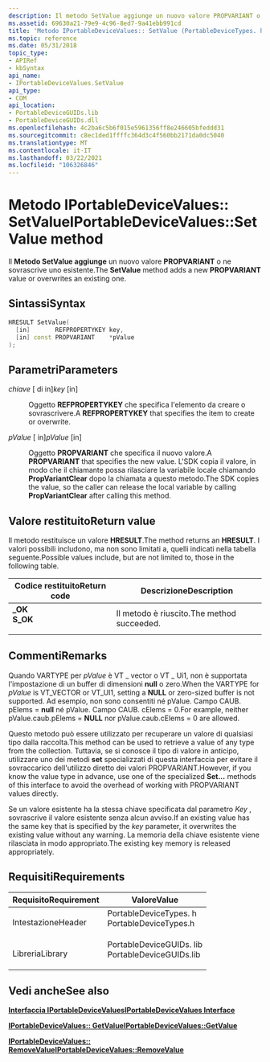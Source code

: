 ```yaml
---
description: Il metodo SetValue aggiunge un nuovo valore PROPVARIANT o ne sovrascrive uno esistente.
ms.assetid: 69630a21-79e9-4c96-8ed7-9a41ebb991cd
title: 'Metodo IPortableDeviceValues:: SetValue (PortableDeviceTypes. h)'
ms.topic: reference
ms.date: 05/31/2018
topic_type:
- APIRef
- kbSyntax
api_name:
- IPortableDeviceValues.SetValue
api_type:
- COM
api_location:
- PortableDeviceGUIDs.lib
- PortableDeviceGUIDs.dll
ms.openlocfilehash: 4c2ba6c5b6f015e5961356ff8e246605bfeddd31
ms.sourcegitcommit: c8ec1ded1ffffc364d3c4f560bb2171da0dc5040
ms.translationtype: MT
ms.contentlocale: it-IT
ms.lasthandoff: 03/22/2021
ms.locfileid: "106326846"
---
```

# <a name="iportabledevicevaluessetvalue-method"></a><span data-ttu-id="3cb48-103">Metodo IPortableDeviceValues:: SetValue</span><span class="sxs-lookup"><span data-stu-id="3cb48-103">IPortableDeviceValues::SetValue method</span></span>

<span data-ttu-id="3cb48-104">Il **Metodo SetValue aggiunge** un nuovo valore **PROPVARIANT** o ne sovrascrive uno esistente.</span><span class="sxs-lookup"><span data-stu-id="3cb48-104">The **SetValue** method adds a new **PROPVARIANT** value or overwrites an existing one.</span></span>

## <a name="syntax"></a><span data-ttu-id="3cb48-105">Sintassi</span><span class="sxs-lookup"><span data-stu-id="3cb48-105">Syntax</span></span>


```C++
HRESULT SetValue(
  [in]       REFPROPERTYKEY key,
  [in] const PROPVARIANT    *pValue
);
```



## <a name="parameters"></a><span data-ttu-id="3cb48-106">Parametri</span><span class="sxs-lookup"><span data-stu-id="3cb48-106">Parameters</span></span>

<dl> <dt>

<span data-ttu-id="3cb48-107">*chiave* \[ di in\]</span><span class="sxs-lookup"><span data-stu-id="3cb48-107">*key* \[in\]</span></span>
</dt> <dd>

<span data-ttu-id="3cb48-108">Oggetto **REFPROPERTYKEY** che specifica l'elemento da creare o sovrascrivere.</span><span class="sxs-lookup"><span data-stu-id="3cb48-108">A **REFPROPERTYKEY** that specifies the item to create or overwrite.</span></span>

</dd> <dt>

<span data-ttu-id="3cb48-109">*pValue* \[ in\]</span><span class="sxs-lookup"><span data-stu-id="3cb48-109">*pValue* \[in\]</span></span>
</dt> <dd>

<span data-ttu-id="3cb48-110">Oggetto **PROPVARIANT** che specifica il nuovo valore.</span><span class="sxs-lookup"><span data-stu-id="3cb48-110">A **PROPVARIANT** that specifies the new value.</span></span> <span data-ttu-id="3cb48-111">L'SDK copia il valore, in modo che il chiamante possa rilasciare la variabile locale chiamando **PropVariantClear** dopo la chiamata a questo metodo.</span><span class="sxs-lookup"><span data-stu-id="3cb48-111">The SDK copies the value, so the caller can release the local variable by calling **PropVariantClear** after calling this method.</span></span>

</dd> </dl>

## <a name="return-value"></a><span data-ttu-id="3cb48-112">Valore restituito</span><span class="sxs-lookup"><span data-stu-id="3cb48-112">Return value</span></span>

<span data-ttu-id="3cb48-113">Il metodo restituisce un valore **HRESULT**.</span><span class="sxs-lookup"><span data-stu-id="3cb48-113">The method returns an **HRESULT**.</span></span> <span data-ttu-id="3cb48-114">I valori possibili includono, ma non sono limitati a, quelli indicati nella tabella seguente.</span><span class="sxs-lookup"><span data-stu-id="3cb48-114">Possible values include, but are not limited to, those in the following table.</span></span>



| <span data-ttu-id="3cb48-115">Codice restituito</span><span class="sxs-lookup"><span data-stu-id="3cb48-115">Return code</span></span>                                                                          | <span data-ttu-id="3cb48-116">Descrizione</span><span class="sxs-lookup"><span data-stu-id="3cb48-116">Description</span></span>                      |
|--------------------------------------------------------------------------------------|----------------------------------|
| <dl> <span data-ttu-id="3cb48-117"><dt>**\_OK**</dt></span><span class="sxs-lookup"><span data-stu-id="3cb48-117"><dt>**S\_OK**</dt></span></span> </dl> | <span data-ttu-id="3cb48-118">Il metodo è riuscito.</span><span class="sxs-lookup"><span data-stu-id="3cb48-118">The method succeeded.</span></span><br/> |



 

## <a name="remarks"></a><span data-ttu-id="3cb48-119">Commenti</span><span class="sxs-lookup"><span data-stu-id="3cb48-119">Remarks</span></span>

<span data-ttu-id="3cb48-120">Quando VARTYPE per *pValue* è VT \_ vector o VT \_ Ui1, non è supportata l'impostazione di un buffer di dimensioni **null** o zero.</span><span class="sxs-lookup"><span data-stu-id="3cb48-120">When the VARTYPE for *pValue* is VT\_VECTOR or VT\_UI1, setting a **NULL** or zero-sized buffer is not supported.</span></span> <span data-ttu-id="3cb48-121">Ad esempio, non sono consentiti né pValue. Campo CAUB. pElems = **null** né pValue. Campo CAUB. cElems = 0.</span><span class="sxs-lookup"><span data-stu-id="3cb48-121">For example, neither pValue.caub.pElems = **NULL** nor pValue.caub.cElems = 0 are allowed.</span></span>

<span data-ttu-id="3cb48-122">Questo metodo può essere utilizzato per recuperare un valore di qualsiasi tipo dalla raccolta.</span><span class="sxs-lookup"><span data-stu-id="3cb48-122">This method can be used to retrieve a value of any type from the collection.</span></span> <span data-ttu-id="3cb48-123">Tuttavia, se si conosce il tipo di valore in anticipo, utilizzare uno dei metodi **set** specializzati di questa interfaccia per evitare il sovraccarico dell'utilizzo diretto dei valori PROPVARIANT.</span><span class="sxs-lookup"><span data-stu-id="3cb48-123">However, if you know the value type in advance, use one of the specialized **Set...** methods of this interface to avoid the overhead of working with PROPVARIANT values directly.</span></span>

<span data-ttu-id="3cb48-124">Se un valore esistente ha la stessa chiave specificata dal parametro *Key* , sovrascrive il valore esistente senza alcun avviso.</span><span class="sxs-lookup"><span data-stu-id="3cb48-124">If an existing value has the same key that is specified by the *key* parameter, it overwrites the existing value without any warning.</span></span> <span data-ttu-id="3cb48-125">La memoria della chiave esistente viene rilasciata in modo appropriato.</span><span class="sxs-lookup"><span data-stu-id="3cb48-125">The existing key memory is released appropriately.</span></span>

## <a name="requirements"></a><span data-ttu-id="3cb48-126">Requisiti</span><span class="sxs-lookup"><span data-stu-id="3cb48-126">Requirements</span></span>



| <span data-ttu-id="3cb48-127">Requisito</span><span class="sxs-lookup"><span data-stu-id="3cb48-127">Requirement</span></span> | <span data-ttu-id="3cb48-128">Valore</span><span class="sxs-lookup"><span data-stu-id="3cb48-128">Value</span></span> |
|--------------------|----------------------------------------------------------------------------------------------------|
| <span data-ttu-id="3cb48-129">Intestazione</span><span class="sxs-lookup"><span data-stu-id="3cb48-129">Header</span></span><br/>  | <dl> <span data-ttu-id="3cb48-130"><dt>PortableDeviceTypes. h</dt></span><span class="sxs-lookup"><span data-stu-id="3cb48-130"><dt>PortableDeviceTypes.h</dt></span></span> </dl>   |
| <span data-ttu-id="3cb48-131">Libreria</span><span class="sxs-lookup"><span data-stu-id="3cb48-131">Library</span></span><br/> | <dl> <span data-ttu-id="3cb48-132"><dt>PortableDeviceGUIDs. lib</dt></span><span class="sxs-lookup"><span data-stu-id="3cb48-132"><dt>PortableDeviceGUIDs.lib</dt></span></span> </dl> |



## <a name="see-also"></a><span data-ttu-id="3cb48-133">Vedi anche</span><span class="sxs-lookup"><span data-stu-id="3cb48-133">See also</span></span>

<dl> <dt>

[<span data-ttu-id="3cb48-134">**Interfaccia IPortableDeviceValues**</span><span class="sxs-lookup"><span data-stu-id="3cb48-134">**IPortableDeviceValues Interface**</span></span>](iportabledevicevalues.md)
</dt> <dt>

[<span data-ttu-id="3cb48-135">**IPortableDeviceValues:: GetValue**</span><span class="sxs-lookup"><span data-stu-id="3cb48-135">**IPortableDeviceValues::GetValue**</span></span>](iportabledevicevalues-getvalue.md)
</dt> <dt>

[<span data-ttu-id="3cb48-136">**IPortableDeviceValues:: RemoveValue**</span><span class="sxs-lookup"><span data-stu-id="3cb48-136">**IPortableDeviceValues::RemoveValue**</span></span>](iportabledevicevalues-removevalue.md)
</dt> </dl>

 

 




